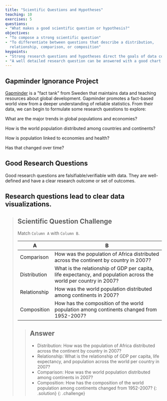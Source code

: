 ```yaml
---
title: "Scientific Questions and Hypotheses"
teaching: 10
exercises: 5
questions:
- "What makes a good scientific question or hypothesis?"
objectives:
- "To compose a strong scientific question"
- "To differentiate between questions that describe a distribution,
  relationship, comparison, or composition"
keypoints:
- "Strong research questions and hypotheses direct the goals of data collection and analysis. They have clearly defined answers with deliberate investigation."
- "A well detailed research question can be answered with a good chart." 
---
```


## Gapminder Ignorance Project

[Gapminder][about-gapminder] is a "fact tank" from Sweden that maintains data and teaching resources about global development. Gapminder promotes a fact-based
world view from a deeper understanding of reliable statistics. From their data,
we can begin to formulate some research questions to explore:

What are the major trends in global populations and economies?

How is the world population distributed among countries and continents?

How is population linked to economies and health?

Has that changed over time?

## Good Research Questions

Good research questions are falsifiable/verifiable with data. They are well-defined and have a clear research outcome or set of outcomes.

## Research questions lead to clear data visualizations. 

> ## Scientific Question Challenge
>
> Match `Column A` with `Column B`.
>
> A            | B
> ---          | ---
> Comparison   | How was the population of Africa distributed across the continent by country in 2007?
> Distribution | What is the relationship of GDP per capita, life expectancy, and population across the world per country in 2007?
> Relationship | How was the world population distributed among continents in 2007?
> Composition  | How has the composition of the world population among continents changed from 1952-2007?
>
> > ## Answer
> >
> > * Distribution: How was the population of Africa distributed across the
> >   continent by country in 2007?
> > * Relationship: What is the relationship of GDP per capita, life expectancy,
> >   and population across the world per country in 2007?
> > * Comparison: How was the world population distributed among continents in
> >   2007?
> > * Composition: How has the composition of the world population among
> >   continents changed from 1952-2007?
> {: .solution}
{: .challenge}

[about-gapminder]: https://www.gapminder.org/about-gapminder/
